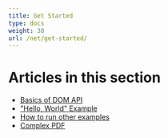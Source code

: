 ```yaml
---
title: Get Started
type: docs
weight: 30
url: /net/get-started/
---
```

# Articles in this section

- [Basics of DOM API](/pdf/net/basics-of-dom-api/)
- ["Hello, World" Example](/pdf/net/hello-world/)
- [How to run other examples](/pdf/net/how-to-run-other-examples/)
- [Complex PDF](/pdf/net/complex-pdf/)
